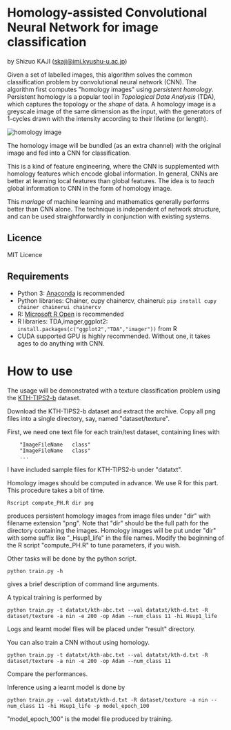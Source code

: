 Homology-assisted Convolutional Neural Network for image classification
=============
by Shizuo KAJI (skaji@imi.kyushu-u.ac.jp)

Given a set of labelled images, this algorithm solves the common classification problem by convolutional neural network (CNN).
The algorithm first computes "homology images" using _persistent homology_.
Persistent homology is a popular tool in _Topological Data Analysis_ (TDA), which captures the topology or the _shape_ of data.
A homology image is a greyscale image of the same dimension as the input, with the generators of 1-cycles drawn with the intensity according to their lifetime (or length). 

![homology image]("https://github.com/shizuo-kaji/HomologyCNN/blob/master/homology.jpg?raw=true")

The homology image will be bundled (as an extra channel) with the original image and fed into a CNN for classification.

This is a kind of feature engineering, where the CNN is supplemented with homology features which encode global information.
In general, CNNs are better at learning local features than global features. 
The idea is to _teach_ global information to CNN in the form of homology image.

This _mariage_ of machine learning and mathematics generally performs better than CNN alone.
The technique is independent of network structure, and can be used straightforwardly in conjunction with existing systems.

## Licence
MIT Licence

## Requirements
- Python 3: [Anaconda](https://www.anaconda.com/download/) is recommended
- Python libraries: Chainer, cupy chainercv, chainerui:  `pip install cupy chainer chainerui chainercv`
- R: [Microsoft R Open](https://mran.microsoft.com/open) is recommended
- R libraries: TDA,imager,ggplot2: `install.packages(c("ggplot2","TDA","imager"))` from R
- CUDA supported GPU is highly recommended. Without one, it takes ages to do anything with CNN.

# How to use
The usage will be demonstrated with a texture classification problem using the
[KTH-TIPS2-b](http://www.nada.kth.se/cvap/databases/kth-tips/index.html) dataset.

Download the KTH-TIPS2-b dataset and extract the archive.
Copy all png files into a single directory, say, named "dataset/texture".

First, we need one text file for each train/test dataset, containing lines with
```
    "ImageFileName   class"
    "ImageFileName   class"
    ...
```
I have included sample files for KTH-TIPS2-b under "datatxt".

Homology images should be computed in advance. We use R for this part.
This procedure takes a bit of time.
```
Rscript compute_PH.R dir png
```
produces persistent homology images from image files under "dir" with filename extension "png".
Note that "dir" should be the full path for the directory containing the images.
Homology images will be put under "dir" with some suffix like "_Hsup1_life" in the file names.
Modify the beginning of the R script "compute_PH.R" to tune parameters, if you wish.

Other tasks will be done by the python script. 
```
python train.py -h
```
gives a brief description of command line arguments.

A typical training is performed by
```
python train.py -t datatxt/kth-abc.txt --val datatxt/kth-d.txt -R dataset/texture -a nin -e 200 -op Adam --num_class 11 -hi Hsup1_life
```
Logs and learnt model files will be placed under "result" directory. 

You can also train a CNN without using homology.
```
python train.py -t datatxt/kth-abc.txt --val datatxt/kth-d.txt -R dataset/texture -a nin -e 200 -op Adam --num_class 11
```
Compare the performances.

Inference using a learnt model is done by
```
python train.py --val datatxt/kth-d.txt -R dataset/texture -a nin --num_class 11 -hi Hsup1_life -p model_epoch_100
```
"model_epoch_100" is the model file produced by training. 